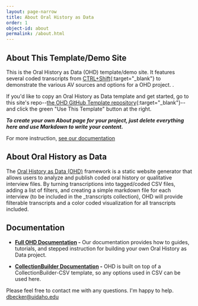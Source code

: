 ```yaml
---
layout: page-narrow
title: About Oral History as Data
order: 1
object-id: about
permalink: /about.html
---
```


## About This Template/Demo Site 

This is the Oral History as Data (OHD) template/demo site. It features several coded transcripts from [CTRL+Shift](https://ctrl-shift.org/){:target="_blank"} to demonstrate the various AV sources and options for a OHD project. . 

If you'd like to copy an Oral History as Data template and get started, go to this site's repo--[the OHD GitHub Template repository](https://github.com/oralhistoryasdata/template){:target="_blank"}--and click the green "Use This Template" button at the right. 

***To create your own About page for your project, just delete everything here and use Markdown to write your content.***

For more instruction, [see our documentation](https://oralhistoryasdata.github.io/docs/)

## About Oral History as Data

The [Oral History as Data (OHD)](https://github.com/oralhistoryasdata/) framework is a static website generator that allows users to analyze and publish coded oral history or qualitative interview files. By turning transcriptions into tagged/coded CSV files, adding a list of filters, and creating a simple markdown file for each interview (to be included in the _transcripts collection), OHD will provide filterable transcripts and a color coded visualization for all transcripts included. 


## Documentation

- **[Full OHD Documentation](https://oralhistoryasdata.github.io/docs/) -** Our documentation provides how to guides, tutorials, and stepped instruction for building your own Oral History as Data project.  

- **[CollectionBuilder Documentation](https://oralhistoryasdata.github.io/docs/) -** OHD is built on top of a CollectionBuilder-CSV template, so any options used in CSV can be used here. 


Please feel free to contact me with any questions. I'm happy to help. <dbecker@uidaho.edu>


 



